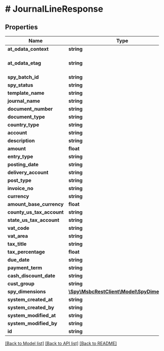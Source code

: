 # # JournalLineResponse

## Properties

Name | Type | Description | Notes
------------ | ------------- | ------------- | -------------
**at_odata_context** | **string** |  | [optional]
**at_odata_etag** | **string** | If-Match header for updates | [optional]
**spy_batch_id** | **string** |  | [optional]
**spy_status** | **string** |  | [optional]
**template_name** | **string** |  | [optional]
**journal_name** | **string** |  | [optional]
**document_number** | **string** |  | [optional]
**document_type** | **string** |  | [optional]
**country_type** | **string** |  | [optional]
**account** | **string** |  | [optional]
**description** | **string** |  | [optional]
**amount** | **float** |  | [optional]
**entry_type** | **string** |  | [optional]
**posting_date** | **string** |  | [optional]
**delivery_account** | **string** |  | [optional]
**post_type** | **string** |  | [optional]
**invoice_no** | **string** |  | [optional]
**currency** | **string** |  | [optional]
**amount_base_currency** | **float** |  | [optional]
**county_us_tax_account** | **string** |  | [optional]
**state_us_tax_account** | **string** |  | [optional]
**vat_code** | **string** |  | [optional]
**vat_area** | **string** |  | [optional]
**tax_title** | **string** |  | [optional]
**tax_percentage** | **float** |  | [optional]
**due_date** | **string** |  | [optional]
**payment_term** | **string** |  | [optional]
**cash_discount_date** | **string** |  | [optional]
**cust_group** | **string** |  | [optional]
**spy_dimensions** | [**\Spy\MsbcRestClient\Model\SpyDimension[]**](SpyDimension.md) |  | [optional]
**system_created_at** | **string** |  | [optional]
**system_created_by** | **string** |  | [optional]
**system_modified_at** | **string** |  | [optional]
**system_modified_by** | **string** |  | [optional]
**id** | **string** |  | [optional]

[[Back to Model list]](../../README.md#models) [[Back to API list]](../../README.md#endpoints) [[Back to README]](../../README.md)
